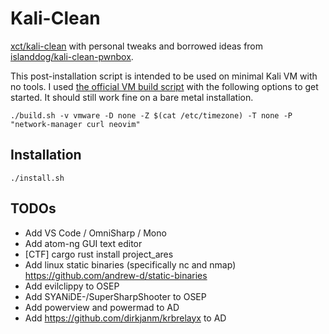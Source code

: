# Kali-Clean

[xct/kali-clean](https://github.com/xct/kali-clean) with personal tweaks and borrowed ideas from [islanddog/kali-clean-pwnbox](https://github.com/islanddog/kali-clean-pwnbox).

This post-installation script is intended to be used on minimal Kali VM with no tools. I used [the official VM build script](https://gitlab.com/kalilinux/build-scripts/kali-vm) with the following options to get started. It should still work fine on a bare metal installation.

```
./build.sh -v vmware -D none -Z $(cat /etc/timezone) -T none -P "network-manager curl neovim"
```

## Installation

```
./install.sh
```

## TODOs

- Add VS Code / OmniSharp / Mono
- Add atom-ng GUI text editor
- [CTF] cargo rust install project_ares
- Add linux static binaries (specifically nc and nmap) https://github.com/andrew-d/static-binaries
- Add evilclippy to OSEP
- Add SYANiDE-/SuperSharpShooter to OSEP
- Add powerview and powermad to AD
- Add https://github.com/dirkjanm/krbrelayx to AD

